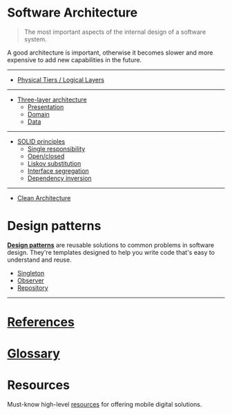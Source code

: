 # Software Architecture

> The most important aspects of the internal design of a software system.

A good architecture is important, otherwise it becomes slower and more expensive to add new capabilities in the future.

---

- [Physical Tiers / Logical Layers](/doc/tier_vs_layer.md)

---

- [Three-layer architecture](/doc/three-layer.md)
  * [Presentation](/doc/three-layer.md#presentation)
  * [Domain](/doc/three-layer.md#domain)
  * [Data](/doc/three-layer.md#data)

---

- [SOLID principles](/doc/solid_principles.md)
  * [Single responsibility](/doc/solid_principles#single-responsibility)
  * [Open/closed](/doc/solid_principles.md#openclosed)
  * [Liskov substitution](/doc/solid_principles.md#liskov-substitution)
  * [Interface segregation](/doc/solid_principles.md#interface-segregation)
  * [Dependency inversion](/doc/solid_principles.md#dependency-inversion)

---

- [Clean Architecture](/doc/clean_architecture.md) 

# Design patterns

[**Design patterns**](/doc/design_patterns.md) are reusable solutions to common problems in software design. They're templates designed to help you write code that's easy to understand and reuse.

- [Singleton](/doc/design_patterns.md#singleton)
- [Observer](/doc/design_patterns.md#observer)
- [Repository](/doc/design_patterns.md#repository)

---

# [References](/doc/references.md)

# [Glossary](/doc/glossary.md)

# Resources

Must-know high-level [resources](/doc/resources.md) for offering mobile digital solutions.

